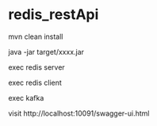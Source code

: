 # redis_restApi

mvn clean install

java -jar target/xxxx.jar

exec redis server

exec redis client

exec kafka

visit http://localhost:10091/swagger-ui.html
